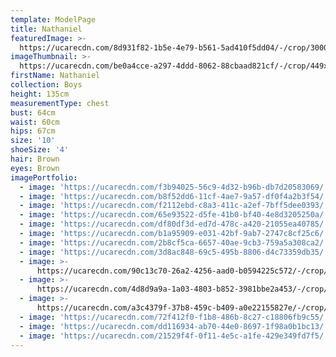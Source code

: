 ```yaml
---
template: ModelPage
title: Nathaniel
featuredImage: >-
  https://ucarecdn.com/8d931f82-1b5e-4e79-b561-5ad410f5dd04/-/crop/3000x1584/0,229/-/preview/
imageThumbnail: >-
  https://ucarecdn.com/be0a4cce-a297-4ddd-8062-88cbaad821cf/-/crop/449x593/590,513/-/preview/
firstName: Nathaniel
collection: Boys
height: 135cm
measurementType: chest
bust: 64cm
waist: 60cm
hips: 67cm
size: '10'
shoeSize: '4'
hair: Brown
eyes: Brown
imagePortfolio:
  - image: 'https://ucarecdn.com/f3b94025-56c9-4d32-b96b-db7d20583069/'
  - image: 'https://ucarecdn.com/b8f52dd6-11cf-4ae7-9a57-df0f4a2b3f54/'
  - image: 'https://ucarecdn.com/f2112ebd-c8a3-411c-a2ef-7bff5dee0393/'
  - image: 'https://ucarecdn.com/65e93522-d5fe-41b0-bf40-4e8d3205250a/'
  - image: 'https://ucarecdn.com/df80df3d-ed7d-478c-a420-21055ea40785/'
  - image: 'https://ucarecdn.com/b1a95909-e031-42bf-9ab7-2747c8cf25c6/'
  - image: 'https://ucarecdn.com/2b8cf5ca-6657-40ae-9cb3-759a5a308ca2/'
  - image: 'https://ucarecdn.com/3d8ac848-69c5-495b-8806-d4c73359db35/'
  - image: >-
      https://ucarecdn.com/90c13c70-26a2-4256-aad0-b0594225c572/-/crop/712x375/728,0/-/preview/
  - image: >-
      https://ucarecdn.com/4d8d9a9a-1a03-4803-b852-3981bbe2a453/-/crop/474x375/966,0/-/preview/
  - image: >-
      https://ucarecdn.com/a3c4379f-37b8-459c-b409-a0e22155827e/-/crop/460x375/491,0/-/preview/
  - image: 'https://ucarecdn.com/72f412f0-f1b8-486b-8c27-c18806fb9c55/'
  - image: 'https://ucarecdn.com/dd116934-ab70-44e0-8697-1f98a0b1bc13/'
  - image: 'https://ucarecdn.com/21529f4f-0f11-4e5c-a1fe-429e349fd7f5/'
---
```


